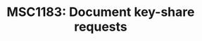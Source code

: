 ---
title: "MSC1183: Document key-share requests"
published: false
created_at: "2018-04-30"
description: The events used by riot to do keyshare requests
category: encryption
keywords: merged
client_stats:
server_stats:
  synapse:
    all:
      merged: y
sdk_stats:
services_stats:
footnotes:
notes:
links:
 - title: "PR for MSC1183"
   link: "https://github.com/matrix-org/matrix-doc/issues/1183"
 - title: Documentation
   link: "https://docs.google.com/document/d/1m4gQkcnJkxNuBmb5NoFCIadIY-DyqqNAS3lloE73BlQ"
---